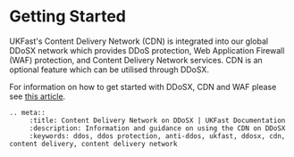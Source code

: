 # Getting Started

UKFast's Content Delivery Network (CDN) is integrated into our global DDoSX network which provides DDoS protection, Web Application Firewall (WAF) protection, and Content Delivery Network services. CDN is an optional feature which can be utilised through DDoSX.

For information on how to get started with DDoSX, CDN and WAF please see [this article](/security/ddos/gettingstarted).

```eval_rst
.. meta::
     :title: Content Delivery Network on DDoSX | UKFast Documentation
     :description: Information and guidance on using the CDN on DDoSX
     :keywords: ddos, ddos protection, anti-ddos, ukfast, ddosx, cdn, content delivery, content delivery network
```
